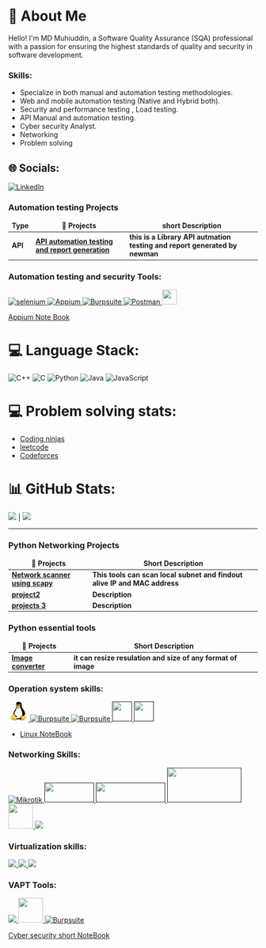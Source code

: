 # 💫 About Me

Hello! I'm MD Muhiuddin, a Software Quality Assurance (SQA) professional with a passion for ensuring the highest standards of quality and security in software development.

### Skills:

- Specialize in both manual and automation testing methodologies.
- Web and mobile automation testing (Native and Hybrid both).
- Security and performance testing , Load testing.
- API Manual and automation testing.
- Cyber security Analyst.
- Networking
- Problem solving




## 🌐 Socials:
[![LinkedIn](https://img.shields.io/badge/LinkedIn-%230077B5.svg?logo=linkedin&logoColor=white)](https://www.linkedin.com/in/md-muhiuddin-a0b3331a7/) 
<script src="https://tryhackme.com/badge/1232782"></script>

<h3>Automation testing Projects</h3>
<table>
  <thead align="center">
    <tr border: none;>
      <td><b>Type</b></td>
      <td><b>🎁 Projects</b></td>
      <td><b>short Description</b></td>
  </thead>
  <tbody>
    <tr>
      <td><b>API</b></td>
      <td><a href="https://github.com/MuHIUDDIn98/Automated_testing_Library_API_Report_with_newman"><b>API automation testing and report generation </b></a></td>
      <td><b>this is a Library  API autmation  testing and report generated by newman </b></td>
    </tr>
<!--    <tr>
      <td><a href=""><b>project2</b></a></td>
      <td><b>Description</b></td>
    </tr> -->
<!--     <tr>
      <td><a href=""><b>projects 3</b></a></td>
      <td><b>Description</b></td>
    </tr> -->
  </tbody>
</table>

<h3 align="left">Automation testing and security Tools:</h3>
<p>
<!--                 <a href="https://git-scm.com/" target="_blank" rel="noreferrer"> <img src="https://www.vectorlogo.zone/logos/git-scm/git-scm-icon.svg" alt="git" width="40" height="40"/> </a>  -->
                <a href="https://www.selenium.dev" target="_blank" rel="noreferrer"> <img src="https://raw.githubusercontent.com/detain/svg-logos/780f25886640cef088af994181646db2f6b1a3f8/svg/selenium-logo.svg"alt="selenium" width="30" height="30"/> </a>
                <a href="https://appium.io/docs/en/latest/intro/" target="_blank" rel="noreferrer"> <img src="https://appium.io/docs/en/latest/assets/images/appium-logo-horiz.png"alt="Appium" width="70" height="30"/> </a>
                <a href="https://portswigger.net/" target="_blank" rel="noreferrer"> <img src="https://media.trustradius.com/vendor-logos/GD/vY/ELSDRTZ4CJV1.PNG"alt="Burpsuite" width="30" height="30"/> </a>
                <a href="https://www.postman.com/" target="_blank" rel="noreferrer"> <img src="https://miro.medium.com/v2/resize:fit:1400/format:webp/1*sDXkyuukA4fRHuiu4UFctw.png"alt="Postman" width="70" height="30"/> </a>
                <a href="https://nmap.org/" target="_blank" rel="noreferrer"> <img src="https://asset.brandfetch.io/idHnSFcYKj/idj4y8Dz-_.png" width="30" height="30"/> </a>
               
                
</p>

[Appium  Note Book](https://relic-amaranthus-d9a.notion.site/Mobile-Automation-testing-with-python-java-Appium-51f86f2ad6ea49be861388fe7c241a19)

# 💻 Language Stack:
![C++](https://img.shields.io/badge/c++-%2300599C.svg?style=for-the-badge&logo=c%2B%2B&logoColor=white) ![C](https://img.shields.io/badge/c-%2300599C.svg?style=for-the-badge&logo=c&logoColor=white) ![Python](https://img.shields.io/badge/python-3670A0?style=for-the-badge&logo=python&logoColor=ffdd54) ![Java](https://img.shields.io/badge/java-%23ED8B00.svg?style=for-the-badge&logo=openjdk&logoColor=white)  ![JavaScript](https://img.shields.io/badge/javascript-%23323330.svg?style=for-the-badge&logo=javascript&logoColor=%23F7DF1E) 

# 💻 Problem solving stats:
- [Coding ninjas](https://www.naukri.com/code360/profile/Muhiuddin)
- [leetcode](https://leetcode.com/muhiuddinanik/) 
- [Codeforces](https://codeforces.com/profile/anik98)



# 📊 GitHub Stats:

![](https://github-readme-streak-stats.herokuapp.com/?user=MuHIUDDIn98&theme=dark&hide_border=false) | ![](https://github-readme-stats.vercel.app/api/top-langs/?username=MuHIUDDIn98&theme=dark&hide_border=false&include_all_commits=true&count_private=true&layout=compact)
 

---




<h3>Python Networking Projects</h3>
<table>
  <thead align="center">
    <tr border: none;>
      <td><b>🎁 Projects</b></td>
      <td><b>Short Description</b></td>
  </thead>
  <tbody>
    <tr>
      <td><a href="https://github.com/MuHIUDDIn98/Py_Networking"><b>Network scanner using scapy</b></a></td>
      <td><b>This tools can scan local subnet and findout alive IP and MAC address</b></td>
    </tr>
   <tr>
      <td><a href=""><b>project2</b></a></td>
      <td><b>Description</b></td>
    </tr>
    <tr>
      <td><a href=""><b>projects 3</b></a></td>
      <td><b>Description</b></td>
    </tr>
  </tbody>
</table>


<h3>Python essential tools</h3>
<table>
  <thead align="center">
    <tr border: none;>
      <td><b>🎁 Projects</b></td>
      <td><b>Short Description</b></td>
  </thead>
  <tbody>
    <tr>
      <td><a href="https://github.com/MuHIUDDIn98/Image_resizer"><b>Image converter</b></a></td>
      <td><b>it can resize resulation and size of any format of  image</b></td>
    </tr>
<!--    <tr>
      <td><a href=""><b>project2</b></a></td>
      <td><b>Description</b></td>
    </tr> -->
<!--     <tr>
      <td><a href=""><b>projects 3</b></a></td>
      <td><b>Description</b></td>
    </tr> -->
  </tbody>
</table>

<h3 align="left">Operation system skills:</h3>
<p>
                <a href="https://www.linux.org/" target="_blank" rel="noreferrer"> <img src="https://raw.githubusercontent.com/devicons/devicon/master/icons/linux/linux-original.svg" alt="linux" width="40" height="40"/> </a>
                <a href="" target="_blank" rel="noreferrer"> <img src="https://upload.wikimedia.org/wikipedia/commons/thumb/d/d8/Red_Hat_logo.svg/220px-Red_Hat_logo.svg.png"alt="Burpsuite" width="40" height="40"/> </a>
                <a href="" target="_blank" rel="noreferrer"> <img src="https://seeklogo.com/images/K/kali-linux-logo-93027C57BD-seeklogo.com.png"alt="Burpsuite" width="40" height="40"/> </a>
                <a href="" target="_blank" rel="noreferrer"> <img src="https://assets.raspberrypi.com/static/logo-663a71244b0e42ebedb0ddd72abcae73.png" width="40" height="40"/> </a>
                <a href="" target="_blank" rel="noreferrer"> <img src="https://image.pngaaa.com/572/5689572-middle.png" width="40" height="40"/> </a>

                
</p>

- [Linux NoteBook](https://relic-amaranthus-d9a.notion.site/Linux-Essentials-149f0348d325411987d01bc1fe8e169a)

<h3 align="left">Networking Skills:</h3>
<p>
                <a href="" target="_blank" rel="noreferrer"> <img src="https://merch.mikrotik.com/cdn/shop/files/512.png?v=1657867177" alt="Mikrotik" width="70" height="70"/> </a>
                <a href="" target="_blank" rel="noreferrer"> <img src="https://www.optigo.net/wp-content/uploads/2022/07/Picture1-1-990x323-1.png" width="100" height="40"/> </a>
                <a href="" target="_blank" rel="noreferrer"> <img src="https://upload.wikimedia.org/wikipedia/commons/6/6f/Zabbix_logo.svg" width="140" height="40"/> </a>
                 <a href="" target="_blank" rel="noreferrer"> <img src="https://miro.medium.com/v2/resize:fit:705/1*jhOWv-JzWbg8MvDo0vnVEA.png" width="150" height="70"/> </a>
                  <a href="https://nmap.org/" target="_blank" rel="noreferrer"> <img src="https://asset.brandfetch.io/idHnSFcYKj/idj4y8Dz-_.png" width="50" height="50"/> </a>
                  <a href="" target="_blank" rel="noreferrer"> <img src="https://cdn.icon-icons.com/icons2/1381/PNG/512/gns3_94911.png" height="40"/> </a>
   
</p>

<h3 align="left">Virtualization skills:</h3>
<p>
<a href="" target="_blank" rel="noreferrer"> <img src="https://upload.wikimedia.org/wikipedia/commons/d/d5/Virtualbox_logo.png" height="40"/> </a>
<a href="" target="_blank" rel="noreferrer"> <img src="https://static.wikia.nocookie.net/logopedia/images/d/d7/VMware_Workstation_logo.jpg/revision/latest/scale-to-width-down/300?cb=20180424012243" height="40"/> </a>
<a href="" target="_blank" rel="noreferrer"> <img src="https://encrypted-tbn0.gstatic.com/images?q=tbn:ANd9GcRn5-02AzrhddD_3tI3tVqtOCyhLlZ0VNzpMQZImtVe9Q&s" height="40"/> </a>

   
</p>

</p>

<h3 align="left">VAPT Tools:</h3>
<p>
<a href="" target="_blank" rel="noreferrer"> <img src="https://banner2.cleanpng.com/20180524/egt/kisspng-metasploit-project-penetration-test-security-hacke-5b072f9ad4d962.7481310415271975948718.jpg" height="40"/> </a>
<a href="https://nmap.org/" target="_blank" rel="noreferrer"> <img src="https://asset.brandfetch.io/idHnSFcYKj/idj4y8Dz-_.png" width="50" height="50"/> </a>
<a href="https://portswigger.net/" target="_blank" rel="noreferrer"> <img src="https://media.trustradius.com/vendor-logos/GD/vY/ELSDRTZ4CJV1.PNG"alt="Burpsuite" width="30" height="30"/> </a>
   
</p>

[Cyber security short NoteBook]()

<!-- Proudly created with GPRM ( https://gprm.itsvg.in ) -->

